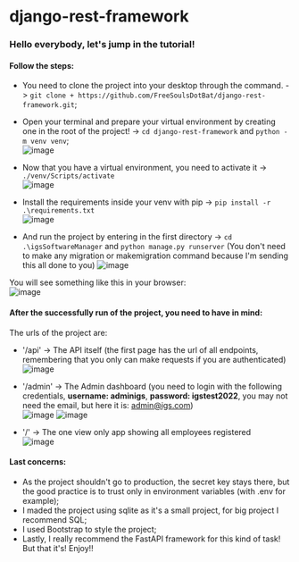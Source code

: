 # django-rest-framework
 
### Hello everybody, let's jump in the tutorial!

#### Follow the steps:
* You need to clone the project into your desktop through the command. -> `git clone + https://github.com/FreeSoulsDotBat/django-rest-framework.git`;
* Open your terminal and prepare your virtual environment by creating one in the root of the project! -> `cd django-rest-framework` and `python -m venv venv`;<br>
![image](https://user-images.githubusercontent.com/65923588/196241991-b1426edc-19d5-4526-8c27-230276f0cf52.png)

* Now that you have a virtual environment, you need to activate it -> `./venv/Scripts/activate`<br>
![image](https://user-images.githubusercontent.com/65923588/196242123-355a62c1-df97-41bf-9932-a66281ddcf8b.png)

* Install the requirements inside your venv with pip -> `pip install -r .\requirements.txt`<br>
![image](https://user-images.githubusercontent.com/65923588/196242407-e730607c-679d-4818-9579-7201c5b172ae.png)

* And run the project by entering in the first directory -> `cd .\igsSoftwareManager` and `python manage.py runserver` (You don't need to make any migration or makemigration command because I'm sending this all done to you)
![image](https://user-images.githubusercontent.com/65923588/196242631-f5fd6d44-b8d3-43b1-877d-a48a483cd53a.png)

You will see something like this in your browser:<br>
![image](https://user-images.githubusercontent.com/65923588/196242814-d0fbb660-708b-484f-9a07-fbde0258a516.png)



#### After the successfully run of the project, you need to have in mind:

The urls of the project are:
* '/api' -> The API itself (the first page has the url of all endpoints, remembering that you only can make requests if you are authenticated)<br>
![image](https://user-images.githubusercontent.com/65923588/196243093-ae19a5b9-2f1f-4eeb-b6c4-3598cb92e7a5.png)

* '/admin' -> The Admin dashboard (you need to login with the following credentials, **username: adminigs**, **password: igstest2022**, you may not need the email, but here it is: admin@igs.com)<br>
![image](https://user-images.githubusercontent.com/65923588/196243175-22f623f7-2e09-4f25-b563-0b23a2babdb7.png)
![image](https://user-images.githubusercontent.com/65923588/196243207-936aba14-703e-4c58-8841-73b2eaba2e60.png)

* '/' -> The one view only app showing all employees registered<br>
![image](https://user-images.githubusercontent.com/65923588/196243321-51108d7c-c0a8-4714-a5c8-09347858c440.png)



#### Last concerns:

* As the project shouldn't go to production, the secret key stays there, but the good practice is to trust only in environment variables (with .env for example);
* I maded the project using sqlite as it's a small project, for big project I recommend SQL;
* I used Bootstrap to style the project;
* Lastly, I really recommend the FastAPI framework for this kind of task! But that it's! Enjoy!!
